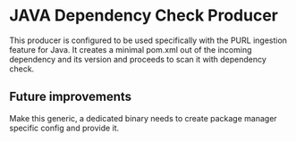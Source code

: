 # JAVA Dependency Check Producer

This producer is configured to be used specifically with the PURL ingestion feature for Java.
It creates a minimal pom.xml out of the incoming dependency and its version and proceeds to scan it with dependency check.

## Future improvements

Make this generic, a dedicated binary needs to create package manager specific config and provide it.
